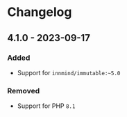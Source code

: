 # Changelog

## 4.1.0 - 2023-09-17

### Added

- Support for `innmind/immutable:~5.0`

### Removed

- Support for PHP `8.1`

